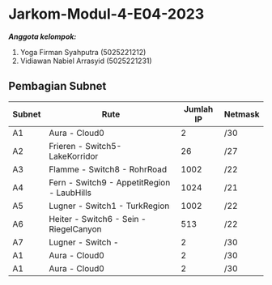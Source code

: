 # Jarkom-Modul-4-E04-2023

***Anggota kelompok:***
1. Yoga Firman Syahputra (5025221212)
2. Vidiawan Nabiel Arrasyid (5025221231)


## Pembagian Subnet

| Subnet | Rute | Jumlah IP | Netmask |
| ------ | ---- | --------- | ------- |
|   A1   | Aura - Cloud0 | 2 | /30 |
|   A2   | Frieren - Switch5- LakeKorridor | 26 | /27 |
|   A3   | Flamme - Switch8 - RohrRoad | 1002 | /22 |
|   A4   | Fern - Switch9 - AppetitRegion - LaubHills | 1024 | /21 |
|   A5   | Lugner - Switch1 - TurkRegion | 1002 | /22 |
|   A6   | Heiter - Switch6 - Sein - RiegelCanyon | 513 | /22 |
|   A7   | Lugner - Switch -  | 2 | /30 |
|   A1   | Aura - Cloud0 | 2 | /30 |
|   A1   | Aura - Cloud0 | 2 | /30 |
